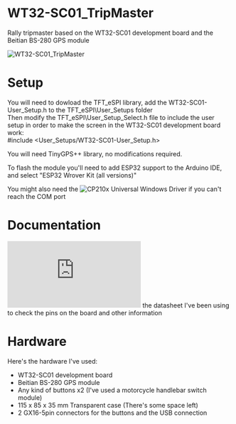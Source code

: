 # WT32-SC01_TripMaster
Rally tripmaster based on the WT32-SC01 development board and the Beitian BS-280 GPS module

![WT32-SC01_TripMaster](https://i.imgur.com/ztwyEtg.jpg)

# Setup
You will need to dowload the TFT_eSPI library, add the WT32-SC01-User_Setup.h to the TFT_eSPI\User_Setups folder  
Then modify the TFT_eSPI\User_Setup_Select.h file to include the user setup in order to make the screen in the WT32-SC01 development board work:  
#include <User_Setups/WT32-SC01-User_Setup.h>  
  
You will need TinyGPS++ library, no modifications required.
  
To flash the module you'll need to add ESP32 support to the Arduino IDE, and select "ESP32 Wrover Kit (all versions)"  
  
You might also need the ![CP210x Universal Windows Driver](https://www.silabs.com/developers/usb-to-uart-bridge-vcp-drivers) if you can't reach the COM port  
  
# Documentation
![Here's](https://datasheet.lcsc.com/lcsc/2005181307_Wireless-tag-WT32-SC01_C555472.pdf) the datasheet I've been using to check the pins on the board and other information  
  
# Hardware
Here's the hardware I've used:  
- WT32-SC01 development board  
- Beitian BS-280 GPS module  
- Any kind of buttons x2 (I've used a motorcycle handlebar switch module)  
- 115 x 85 x 35 mm Transparent case (There's some space left)  
- 2 GX16-5pin connectors for the buttons and the USB connection  
